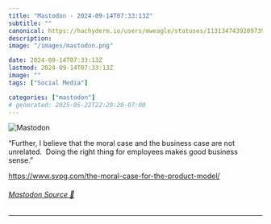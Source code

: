 ```yaml
---
title: "Mastodon - 2024-09-14T07:33:13Z"
subtitle: ""
canonical: https://hachyderm.io/users/mweagle/statuses/113134743920973900
description:
image: "/images/mastodon.png"

date: 2024-09-14T07:33:13Z
lastmod: 2024-09-14T07:33:13Z
image: ""
tags: ["Social Media"]

categories: ["mastodon"]
# generated: 2025-05-22T22:29:20-07:00
---
```

![Mastodon](/images/mastodon.png)

<p>“Further, I believe that the moral case and the business case are not unrelated.  Doing the right thing for employees makes good business sense.”</p><p><a href="https://www.svpg.com/the-moral-case-for-the-product-model/" target="_blank" rel="nofollow noopener noreferrer" translate="no"><span class="invisible">https://www.</span><span class="ellipsis">svpg.com/the-moral-case-for-th</span><span class="invisible">e-product-model/</span></a></p>


###### [Mastodon Source 🐘](https://hachyderm.io/@mweagle/113134743920973900)

___
